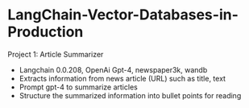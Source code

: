 # LangChain-Vector-Databases-in-Production

Project 1: Article Summarizer
  - Langchain 0.0.208, OpenAi Gpt-4, newspaper3k, wandb
  - Extracts information from news article (URL) such as title, text
  - Prompt gpt-4 to summarize articles
  - Structure the summarized information into bullet points for reading
